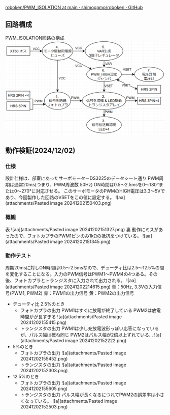 [roboken/PWM\_ISOLATION at main · shimogamo/roboken · GitHub](https://github.com/shimogamo/roboken/tree/main/PWM_ISOLATION)

## 回路構成
PWM_ISOLATION回路の構成
![回路構成](attachments/Block_Diagram.png)

## 動作検証(2024/12/02)
### 仕様
設計仕様は、部室にあったサーボモーターDS3225のデータシート通り
PWM周期は通常20ms(つまり、PWM周波数 50Hz)
ON時間は0.5～2.5msを0～180°または0～270°に対応させる。
このサーボモータのPWMのHIGH電圧は3.3～5Vであり、今回製作した回路のVSETをこの値に設定する。
![aa](attachments/Pasted image 20241202150403.png)
### 概観
表
![aa](attachments/Pasted image 20241202151327.png)
裏
動作にミスがあったので、フォトカプラのPWM1ピンのみ1kΩの抵抗をつけている。
![aa](attachments/Pasted image 20241202151345.png)
### 動作テスト
周期20msに対しON時間は0.5～2.5msなので、デューティ比は2.5～12.5%の間を変化することになる。入力のPWM信号はPWM1～PWM4の4つある。その後、フォトカプラとトランジスタに入力されて出力される。
![aa](attachments/Pasted image 20241202214615.png)
青：50Hz, 3.3Vの入力信号(PWM1, PWM2)
赤：PWM1の出力信号
黄：PWM2の出力信号


- デューティ比 2.5%のとき
	- フォトカプラの出力
		PWM1はすぐに放電が終了している
		PWM2は放電時間がが長すぎる
		![a](attachments/Pasted image 20241202155415.png)
	- トランジスタの出力
		PWM1は少し充放電波形っぽい応答になっているが、パルス幅は概ね同じ
		PWM2はパルス幅が2倍以上ずれている...
		![a](attachments/Pasted image 20241202152222.png)
- 5%のとき
	- フォトカプラの出力
		![a](attachments/Pasted image 20241202155452.png)
	- トランジスタの出力
		![a](attachments/Pasted image 20241202152303.png)
- 12.5%のとき
	- フォトカプラの出力
		![a](attachments/Pasted image 20241202155605.png)
	- トランジスタの出力
		パルス幅が長くなるにつれてPWM2の誤差率は小さくなっている。
		![a](attachments/Pasted image 20241202152503.png)
